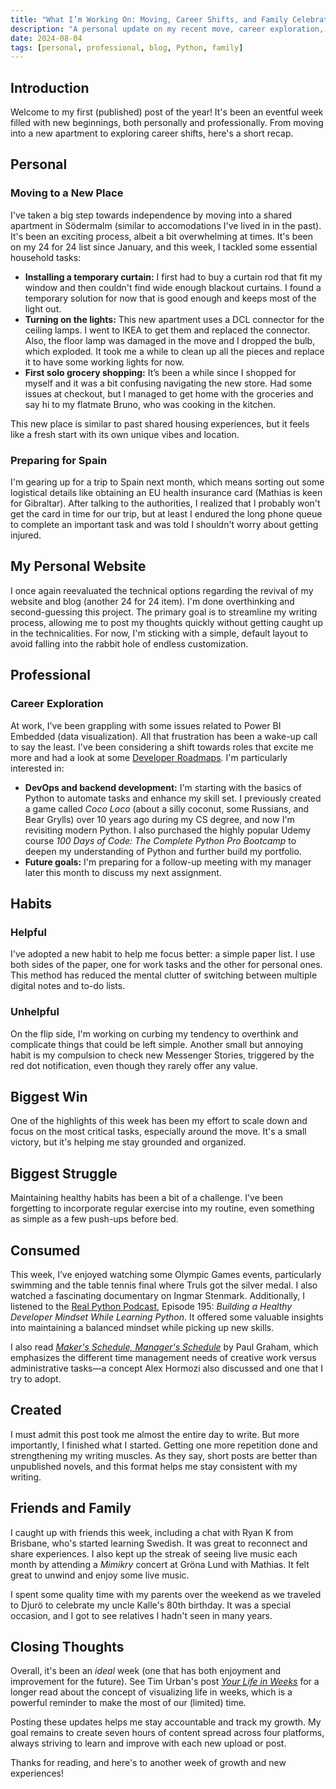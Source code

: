 ```yaml
---
title: "What I’m Working On: Moving, Career Shifts, and Family Celebrations"
description: "A personal update on my recent move, career exploration, and family events. Discover how I'm adjusting to new changes and what I've been learning along the way."
date: 2024-08-04
tags: [personal, professional, blog, Python, family]
---
```


## Introduction

Welcome to my first (published) post of the year! It's been an eventful week filled with new beginnings, both personally and professionally. From moving into a new apartment to exploring career shifts, here's a short recap.

## Personal

### Moving to a New Place

I've taken a big step towards independence by moving into a shared apartment in Södermalm (similar to accomodations I've lived in in the past). It's been an exciting process, albeit a bit overwhelming at times. It's been on my 24 for 24 list since January, and this week, I tackled some essential household tasks:
- **Installing a temporary curtain:** I first had to buy a curtain rod that fit my window and then couldn't find wide enough blackout curtains. I found a temporary solution for now that is good enough and keeps most of the light out.
- **Turning on the lights:** This new apartment uses a DCL connector for the ceiling lamps. I went to IKEA to get them and replaced the connector. Also, the floor lamp was damaged in the move and I dropped the bulb, which exploded. It took me a while to clean up all the pieces and replace it to have some working lights for now.
- **First solo grocery shopping:** It’s been a while since I shopped for myself and it was a bit confusing navigating the new store. Had some issues at checkout, but I managed to get home with the groceries and say hi to my flatmate Bruno, who was cooking in the kitchen.

This new place is similar to past shared housing experiences, but it feels like a fresh start with its own unique vibes and location.

### Preparing for Spain

I'm gearing up for a trip to Spain next month, which means sorting out some logistical details like obtaining an EU health insurance card (Mathias is keen for Gibraltar). After talking to the authorities, I realized that I probably won't get the card in time for our trip, but at least I endured the long phone queue to complete an important task and was told I shouldn't worry about getting injured.

## My Personal Website

I once again reevaluated the technical options regarding the revival of my website and blog (another 24 for 24 item). I'm done overthinking and second-guessing this project. The primary goal is to streamline my writing process, allowing me to post my thoughts quickly without getting caught up in the technicalities. For now, I'm sticking with a simple, default layout to avoid falling into the rabbit hole of endless customization.

## Professional

### Career Exploration

At work, I've been grappling with some issues related to Power BI Embedded (data visualization). All that frustration has been a wake-up call to say the least. I've been considering a shift towards roles that excite me more and had a look at some [Developer Roadmaps](https://roadmap.sh/). I'm particularly interested in:
- **DevOps and backend development:** I'm starting with the basics of Python to automate tasks and enhance my skill set. I previously created a game called *Coco Loco* (about a silly coconut, some Russians, and Bear Grylls) over 10 years ago during my CS degree, and now I'm revisiting modern Python. I also purchased the highly popular Udemy course *100 Days of Code: The Complete Python Pro Bootcamp* to deepen my understanding of Python and further build my portfolio.
- **Future goals:** I'm preparing for a follow-up meeting with my manager later this month to discuss my next assignment.

## Habits

### Helpful

I've adopted a new habit to help me focus better: a simple paper list. I use both sides of the paper, one for work tasks and the other for personal ones. This method has reduced the mental clutter of switching between multiple digital notes and to-do lists.

### Unhelpful

On the flip side, I'm working on curbing my tendency to overthink and complicate things that could be left simple. Another small but annoying habit is my compulsion to check new Messenger Stories, triggered by the red dot notification, even though they rarely offer any value.

## Biggest Win

One of the highlights of this week has been my effort to scale down and focus on the most critical tasks, especially around the move. It's a small victory, but it's helping me stay grounded and organized.

## Biggest Struggle

Maintaining healthy habits has been a bit of a challenge. I've been forgetting to incorporate regular exercise into my routine, even something as simple as a few push-ups before bed.

## Consumed

This week, I’ve enjoyed watching some Olympic Games events, particularly swimming and the table tennis final where Truls got the silver medal. I also watched a fascinating documentary on Ingmar Stenmark. Additionally, I listened to the [Real Python Podcast](https://realpython.com/podcasts/rpp/195/), Episode 195: *Building a Healthy Developer Mindset While Learning Python*. It offered some valuable insights into maintaining a balanced mindset while picking up new skills.

I also read *[Maker's Schedule, Manager's Schedule](https://www.paulgraham.com/makersschedule.html)* by Paul Graham, which emphasizes the different time management needs of creative work versus administrative tasks—a concept Alex Hormozi also discussed and one that I try to adopt.

## Created

I must admit this post took me almost the entire day to write. But more importantly, I finished what I started. Getting one more repetition done and strengthening my writing muscles. As they say, short posts are better than unpublished novels, and this format helps me stay consistent with my writing.

## Friends and Family

I caught up with friends this week, including a chat with Ryan K from Brisbane, who's started learning Swedish. It was great to reconnect and share experiences. I also kept up the streak of seeing live music each month by attending a *Mimikry* concert at Gröna Lund with Mathias. It felt great to unwind and enjoy some live music.

I spent some quality time with my parents over the weekend as we traveled to Djurö to celebrate my uncle Kalle's 80th birthday. It was a special occasion, and I got to see relatives I hadn't seen in many years.

## Closing Thoughts

Overall, it's been an *ideal* week (one that has both enjoyment and improvement for the future). See Tim Urban's post *[Your Life in Weeks](https://waitbutwhy.com/2014/05/life-weeks.html)* for a longer read about the concept of visualizing life in weeks, which is a powerful reminder to make the most of our (limited) time.

Posting these updates helps me stay accountable and track my growth. My goal remains to create seven hours of content spread across four platforms, always striving to learn and improve with each new upload or post.

Thanks for reading, and here's to another week of growth and new experiences!
